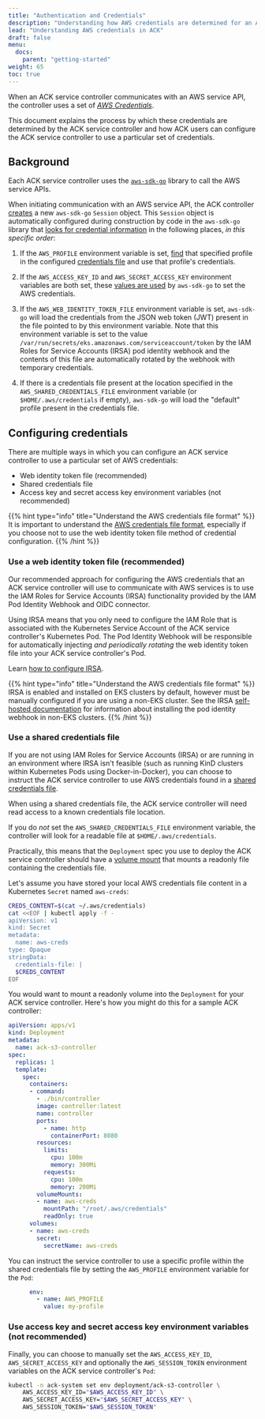 ```yaml
---
title: "Authentication and Credentials"
description: "Understanding how AWS credentials are determined for an ACK controller"
lead: "Understanding AWS credentials in ACK"
draft: false
menu:
  docs:
    parent: "getting-started"
weight: 65
toc: true
---
```


When an ACK service controller communicates with an AWS service API, the
controller uses a set of [*AWS Credentials*][aws-creds].

This document explains the process by which these credentials are determined by
the ACK service controller and how ACK users can configure the ACK service
controller to use a particular set of credentials.

[aws-creds]: https://docs.aws.amazon.com/general/latest/gr/aws-sec-cred-types.html

## Background

Each ACK service controller uses the [`aws-sdk-go`][aws-sdk-go] library to call
the AWS service APIs.

When initiating communication with an AWS service API, the ACK controller
[creates][rt-new-sess] a new `aws-sdk-go` `Session` object. This `Session`
object is automatically configured during construction by code in the
`aws-sdk-go` library that [looks for credential information][look-creds] in the
following places, *in this specific order*:

1. If the `AWS_PROFILE` environment variable is set, [find][prof-find] that
   specified profile in the configured [credentials file][creds-file] and use
   that profile's credentials.

2. If the `AWS_ACCESS_KEY_ID` and `AWS_SECRET_ACCESS_KEY` environment variables
   are both set, these [values are used][env-find] by `aws-sdk-go` to set the
   AWS credentials.

3. If the `AWS_WEB_IDENTITY_TOKEN_FILE` environment variable is set,
   `aws-sdk-go` will load the credentials from the JSON web token (JWT) present
   in the file pointed to by this environment variable. Note that this
   environment variable is set to the value
   `/var/run/secrets/eks.amazonaws.com/serviceaccount/token` by the IAM Roles
   for Service Accounts (IRSA) pod identity webhook and the contents of this
   file are automatically rotated by the webhook with temporary credentials.

4. If there is a credentials file present at the location specified in the
   `AWS_SHARED_CREDENTIALS_FILE` environment variable (or
   `$HOME/.aws/credentials` if empty), `aws-sdk-go` will load the "default"
   profile present in the credentials file.

[rt-new-sess]: https://github.com/aws-controllers-k8s/runtime/blob/7abfd4e9bf9c835b76e06603617cae50c39af42e/pkg/runtime/session.go#L58
[look-creds]: https://github.com/aws/aws-sdk-go/blob/2c3daca245ce07c2e12beb7ccbf6ce4cf7a97c5a/aws/session/credentials.go#L19
[prof-find]: https://github.com/aws/aws-sdk-go/blob/2c3daca245ce07c2e12beb7ccbf6ce4cf7a97c5a/aws/session/credentials.go#L85
[creds-file]: https://docs.aws.amazon.com/cli/latest/userguide/cli-configure-files.html
[env-find]: https://github.com/aws/aws-sdk-go/blob/2c3daca245ce07c2e12beb7ccbf6ce4cf7a97c5a/aws/credentials/env_provider.go#L41-L69
[aws-sdk-go]: https://github.com/aws/aws-sdk-go/

## Configuring credentials

There are multiple ways in which you can configure an ACK service controller to
use a particular set of AWS credentials:

* Web identity token file (recommended)
* Shared credentials file
* Access key and secret access key environment variables (not recommended)

{{% hint type="info" title="Understand the AWS credentials file format" %}}
It is important to understand the [AWS credentials file format](https://docs.aws.amazon.com/cli/latest/userguide/cli-configure-files.html),
especially if you choose not to use the web identity token file method of
credential configuration.
{{% /hint %}}

### Use a web identity token file (recommended)

Our recommended approach for configuring the AWS credentials that an ACK
service controller will use to communicate with AWS services is to use the IAM
Roles for Service Accounts (IRSA) functionality provided by the IAM Pod
Identity Webhook and OIDC connector.

Using IRSA means that you only need to configure the IAM Role that is
associated with the Kubernetes Service Account of the ACK service controller's
Kubernetes Pod. The Pod Identity Webhook will be responsible for automatically
injecting *and periodically rotating* the web identity token file into your ACK
service controller's Pod.

Learn [how to configure IRSA][conf-irsa].

[conf-irsa]: ../irsa/

{{% hint type="info" title="Understand the AWS credentials file format" %}}
IRSA is enabled and installed on EKS clusters by default, however must be
manually configured if you are using a non-EKS cluster. See the IRSA
[self-hosted documentation](https://github.com/aws/amazon-eks-pod-identity-webhook/blob/master/SELF_HOSTED_SETUP.md) for information about installing the
pod identity webhook in non-EKS clusters.
{{% /hint %}}

### Use a shared credentials file

If you are not using IAM Roles for Service Accounts (IRSA) or are running in an
environment where IRSA isn't feasible (such as running KinD clusters within
Kubernetes Pods using Docker-in-Docker), you can choose to instruct the ACK
service controller to use AWS credentials found in a
[shared credentials file][creds-file].

When using a shared credentials file, the ACK service controller will need read
access to a known credentials file location.

If you do *not* set the `AWS_SHARED_CREDENTIALS_FILE` environment variable, the
controller will look for a readable file at `$HOME/.aws/credentials`.

Practically, this means that the `Deployment` spec you use to deploy the ACK
service controller should have a [volume mount][k8s-mount] that mounts a
readonly file containing the credentials file.

Let's assume you have stored your local AWS credentials file content in a
Kubernetes `Secret` named `aws-creds`:

```bash
CREDS_CONTENT=$(cat ~/.aws/credentials)
cat <<EOF | kubectl apply -f -
apiVersion: v1
kind: Secret
metadata:
  name: aws-creds
type: Opaque
stringData:
  credentials-file: |
  $CREDS_CONTENT
EOF
```

You would want to mount a readonly volume into the `Deployment` for your ACK
service controller. Here's how you might do this for a sample ACK controller:

```yaml
apiVersion: apps/v1
kind: Deployment
metadata:
  name: ack-s3-controller
spec:
  replicas: 1
  template:
    spec:
      containers:
      - command:
        - ./bin/controller
        image: controller:latest
        name: controller
        ports:
          - name: http
            containerPort: 8080
        resources:
          limits:
            cpu: 100m
            memory: 300Mi
          requests:
            cpu: 100m
            memory: 200Mi
        volumeMounts:
        - name: aws-creds
          mountPath: "/root/.aws/credentials"
          readOnly: true
      volumes:
      - name: aws-creds
        secret:
          secretName: aws-creds
```

You can instruct the service controller to use a specific profile within the
shared credentials file by setting the `AWS_PROFILE` environment variable for
the `Pod`:

```yaml
      env:
        - name: AWS_PROFILE
          value: my-profile
```

[k8s-mount]: https://kubernetes.io/docs/concepts/storage/volumes/
[cm-volume]: https://kubernetes.io/docs/concepts/storage/volumes/#configmap
[cm]: https://kubernetes.io/docs/tasks/configure-pod-container/configure-pod-configmap/

### Use access key and secret access key environment variables (not recommended)

Finally, you can choose to manually set the `AWS_ACCESS_KEY_ID`,
`AWS_SECRET_ACCESS_KEY` and optionally the `AWS_SESSION_TOKEN` environment
variables on the ACK service controller's `Pod`:

```bash
kubectl -n ack-system set env deployment/ack-s3-controller \
    AWS_ACCESS_KEY_ID="$AWS_ACCESS_KEY_ID" \
    AWS_SECRET_ACCESS_KEY="$AWS_SECRET_ACCESS_KEY" \
    AWS_SESSION_TOKEN="$AWS_SESSION_TOKEN"
```
